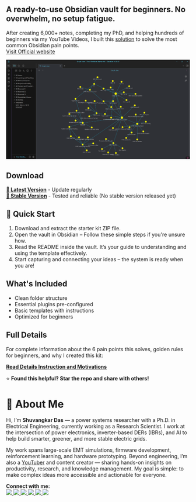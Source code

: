 
## **A ready-to-use Obsidian vault for beginners. No overwhelm, no setup fatigue.**

After creating 6,000+ notes, completing my PhD, and helping hundreds of beginners via my YouTube Videos, I built this [solution](https://shuvangkardas.com/obsidian-starter-kit/) to solve the  most common Obsidian pain points.  
[Visit Official website](https://shuvangkardas.com/obsidian-starter-kit/)

![obsidian-starter-kit-free](./docs/assets/images/Free-Obsidian-Starter-Kit-by-Shuvangkar-Das(2).png)

## Download

**[🔗 Latest Version](https://github.com/shuvangkardas/obsidian-starter-kit/archive/main.zip)** - Update regularly  
**[🔗 Stable Version](https://shuvangkardas.com/obsidian-starter-kit/)** - Tested and reliable (No stable version released yet)


## 🚀 Quick Start
1. Download and extract the starter kit ZIP file.
2. Open the vault in Obsidian – Follow these simple steps if you're unsure how.
3. Read the README inside the vault. It’s your guide to understanding and using the template effectively.
4. Start capturing and connecting your ideas – the system is ready when you are!

## What's Included
- Clean folder structure
- Essential plugins pre-configured
- Basic templates with instructions
- Optimized for beginners

## Full Details
For complete information about the 6 pain points this solves, golden rules for beginners, and why I created this kit:

**[Read Details Instruction and Motivations](https://blog.shuvangkardas.com/free-obsidian-starter-kit)**



⭐ **Found this helpful? Star the repo and share with others!**


# 👋 About Me
Hi, I’m **Shuvangkar Das** — a power systems researcher with a Ph.D. in Electrical Engineering, currently working as a Research Scientist. I work at the intersection of power electronics, inverter-based DERs (IBRs), and AI to help build smarter, greener, and more stable electric grids. 

My work spans large-scale EMT simulations, firmware development, reinforcement learning, and hardware prototyping. Beyond engineering, I’m also a [YouTuber](https://www.youtube.com/@ShuvangkarDas) and content creator — sharing hands-on insights on productivity, research, and knowledge management. My goal is simple: to make complex ideas more accessible and actionable for everyone.

<p><strong>Connect with me:<br></strong>
<a href="https://www.youtube.com/@ShuvangkarDas" target="_blank">
    <img src="https://img.shields.io/badge/YouTube-Subscribe-red?style=for-the-badge&logo=youtube">
  </a>
  <a href="https://www.linkedin.com/in/ShuvangkarDas" target="_blank">
    <img src="https://img.shields.io/badge/LinkedIn-Connect-blue?style=for-the-badge&logo=linkedin">
  </a>
  <a href="https://newsletter.shuvangkardas.com" target="_blank">
    <img src="https://img.shields.io/badge/Newsletter-Subscribe-blue?style=for-the-badge">
  </a>
  <a href="https://twitter.com/shuvangkar_das" target="_blank">
    <img src="https://img.shields.io/badge/Twitter-Follow-blue?style=for-the-badge&logo=twitter">
  </a>
  
  <a href="https://github.com/shuvangkardas" target="_blank">
    <img src="https://img.shields.io/badge/GitHub-Follow-black?style=for-the-badge&logo=github">
  </a>
  <a href="https://blog.shuvangkardas.com" target="_blank">
    <img src="https://img.shields.io/badge/Blog-Read-blueviolet?style=for-the-badge">
  </a>
  
</p>

